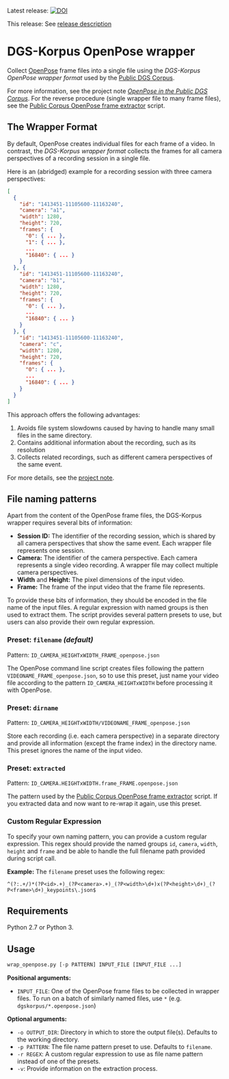 Latest release: [![DOI](https://www.fdr.uni-hamburg.de/badge/DOI/10.25592/uhhfdm.8241.svg)](https://doi.org/10.25592/uhhfdm.8241)

This release: See [release description](https://github.com/DGS-Korpus/DGS-Korpus-OpenPose-wrapper/releases/tag/v1.0.0)

# DGS-Korpus OpenPose wrapper

Collect [OpenPose](https://github.com/CMU-Perceptual-Computing-Lab/openpose) frame files into a single file using the _DGS-Korpus OpenPose wrapper format_ used by the [Public DGS Corpus](http://ling.meine-dgs.de).

For more information, see the project note [_OpenPose in the Public DGS Corpus_](https://doi.org/10.25592/uhhfdm.842).
For the reverse procedure (single wrapper file to many frame files), see the [Public Corpus OpenPose frame extractor](https://github.com/DGS-Korpus/Public-Corpus-OpenPose-frame-extractor) script.

## The Wrapper Format
By default, OpenPose creates individual files for each frame of a video.
In contrast, the _DGS-Korpus wrapper format_ collects the frames for all camera perspectives of a recording session in a single file.

Here is an (abridged) example for a recording session with three camera perspectives:
```json
[ 
  {
    "id": "1413451-11105600-11163240",
    "camera": "a1",
    "width": 1280,
    "height": 720,
    "frames": {
      "0": { ... },
      "1": { ... },
      ...
      "16840": { ... }
    }
  }, {
    "id": "1413451-11105600-11163240",
    "camera": "b1",
    "width": 1280,
    "height": 720,
    "frames": {
      "0": { ... },
      ...
      "16840": { ... }
    }
  }, {
    "id": "1413451-11105600-11163240",
    "camera": "c",
    "width": 1280,
    "height": 720,
    "frames": {
      "0": { ... },
      ...
      "16840": { ... }
    }
  }
]

```


This approach offers the following advantages:
1. Avoids file system slowdowns caused by having to handle many small files in the same directory.
2. Contains additional information about the recording, such as its resolution
3. Collects related recordings, such as different camera perspectives of the same event.

For more details, see the [project note](https://doi.org/10.25592/uhhfdm.842).


## File naming patterns
Apart from the content of the OpenPose frame files, the DGS-Korpus wrapper requires several bits of information:
- **Session ID:** The identifier of the recording session, which is shared by all camera perspectives that show the same event. Each wrapper file represents one session.
- **Camera:** The identifier of the camera perspective. Each camera represents a single video recording. A wrapper file may collect multiple camera perspectives.
- **Width** and **Height:** The pixel dimensions of the input video.
- **Frame:** The frame of the input video that the frame file represents.

To provide these bits of information, they should be encoded in the file name of the input files. A regular expression with named groups is then used to extract them. The script provides several pattern presets to use, but users can also provide their own regular expression.

### Preset: `filename` _(default)_
Pattern: `ID_CAMERA_HEIGHTxWIDTH_FRAME_openpose.json`

The OpenPose command line script creates files following the pattern `VIDEONAME_FRAME_openpose.json`, so to use this preset, just name your video file according to the pattern `ID_CAMERA_HEIGHTxWIDTH` before processing it with OpenPose.


### Preset: `dirname`
Pattern: `ID_CAMERA_HEIGHTxWIDTH/VIDEONAME_FRAME_openpose.json`

Store each recording (i.e. each camera perspective) in a separate directory and provide all information (except the frame index) in the directory name. This preset ignores the name of the input video.

### Preset: `extracted`
Pattern: `ID_CAMERA.HEIGHTxWIDTH.frame_FRAME.openpose.json`

The pattern used by the [Public Corpus OpenPose frame extractor](https://github.com/DGS-Korpus/Public-Corpus-OpenPose-frame-extractor) script.
If you extracted data and now want to re-wrap it again, use this preset.

### Custom Regular Expression
To specify your own naming pattern, you can provide a custom regular expression. This regex should provide the named groups `id`, `camera`, `width`, `height` and `frame` and be able to handle the full filename path provided during script call.

**Example:** The `filename` preset uses the following regex:
```regex
^(?:.+/)*(?P<id>.+)_(?P<camera>.+)_(?P<width>\d+)x(?P<height>\d+)_(?P<frame>\d+)_keypoints\.json$

```

## Requirements
Python 2.7 or Python 3.

## Usage
```sh
wrap_openpose.py [-p PATTERN] INPUT_FILE [INPUT_FILE ...]
```

__Positional arguments:__
* `INPUT_FILE`: One of the OpenPose frame files to be collected in wrapper files. To run on a batch of similarly named files, use `*` (e.g. `dgskorpus/*.openpose.json`)

__Optional arguments:__
* `-o OUTPUT_DIR`: Directory in which to store the output file(s). Defaults to the working directory.
* `-p PATTERN`: The file name pattern preset to use. Defaults to `filename`.
* `-r REGEX`: A custom regular expression to use as file name pattern instead of one of the presets.
* `-v`: Provide information on the extraction process.
